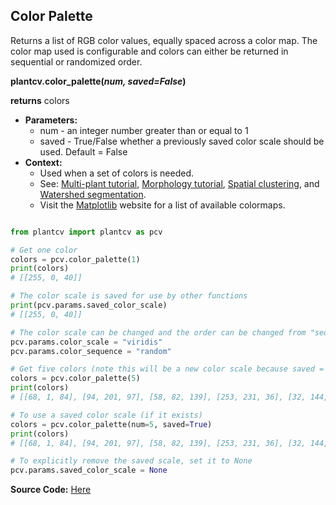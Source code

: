 ## Color Palette

Returns a list of RGB color values, equally spaced across a color map. The color map used is configurable and colors
can either be returned in sequential or randomized order.

**plantcv.color_palette(*num, saved=False*)**

**returns** colors

- **Parameters:**
    - num - an integer number greater than or equal to 1
    - saved - True/False whether a previously saved color scale should be used. Default = False
- **Context:**
    - Used when a set of colors is needed.
    - See: [Multi-plant tutorial](tutorials/multi-plant_tutorial.md), [Morphology tutorial](tutorials/morphology_tutorial.md),
    [Spatial clustering](spatial_clustering.md), and [Watershed segmentation](watershed.md).
    - Visit the [Matplotlib](https://matplotlib.org/tutorials/colors/colormaps.html#sphx-glr-tutorials-colors-colormaps-py) website for a list of available colormaps.

```python

from plantcv import plantcv as pcv

# Get one color
colors = pcv.color_palette(1)
print(colors)
# [[255, 0, 40]]

# The color scale is saved for use by other functions
print(pcv.params.saved_color_scale)
# [[255, 0, 40]]

# The color scale can be changed and the order can be changed from "sequential" to "random"
pcv.params.color_scale = "viridis"
pcv.params.color_sequence = "random"

# Get five colors (note this will be a new color scale because saved = False by default)
colors = pcv.color_palette(5)
print(colors)
# [[68, 1, 84], [94, 201, 97], [58, 82, 139], [253, 231, 36], [32, 144, 140]]

# To use a saved color scale (if it exists)
colors = pcv.color_palette(num=5, saved=True)
print(colors)
# [[68, 1, 84], [94, 201, 97], [58, 82, 139], [253, 231, 36], [32, 144, 140]]

# To explicitly remove the saved scale, set it to None
pcv.params.saved_color_scale = None
```

**Source Code:** [Here](https://github.com/danforthcenter/plantcv/blob/master/plantcv/plantcv/color_palette.py)

